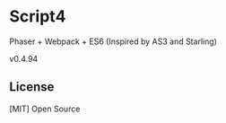 # Script4
Phaser + Webpack + ES6
(Inspired by AS3 and Starling)

v0.4.94

## License
[MIT]
Open Source